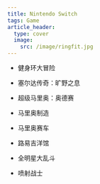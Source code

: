 ```yaml
---
title: Nintendo Switch
tags: Game
article_header:
  type: cover
  image:
    src: /image/ringfit.jpg
---
```


- 健身环大冒险[]({site.url}/image/ringfit.jpg)

- 塞尔达传奇：旷野之息

- 超级马里奥：奥德赛

- 马里奥制造

- 马里奥赛车

- 路易吉洋馆

- 全明星大乱斗

- 喷射战士